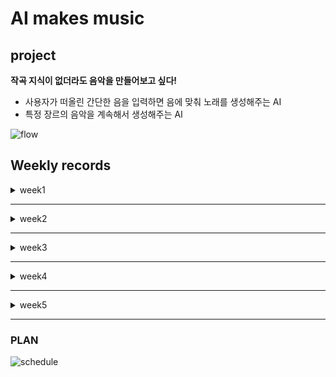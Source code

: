 # AI makes music

## project
  
 **작곡 지식이 없더라도 음악을 만들어보고 싶다!**
* 사용자가 떠올린 간단한 음을 입력하면 음에 맞춰 노래를 생성해주는 AI
* 특정 장르의 음악을 계속해서 생성해주는 AI


![flow](https://user-images.githubusercontent.com/52736420/64063155-97907e80-cc2b-11e9-9951-991d517f31b4.png)

## Weekly records

<details>
<summary> week1 </summary>
<div markdown='1'>
  
 - INPUT : Fruit genie 를 활용한 입력장치  
            magenta_fruit genie
           
           구성요소
           1. 라즈베리 파이 : 터치를 받아 피오노 지니 소프트웨어로 전송하고 메모를 재생하는 노드앱 실행
           2. teensy dev 보드 : 터치 감지 및 소프트웨어 전송을 처리 
           
    ![structure](https://user-images.githubusercontent.com/52736420/64146446-00f4d500-ce58-11e9-8b8d-6e14b6356dc7.png)       

- 시스템 구조도 : 음악 데이터를 RNN모델인 LSTM 모델을 통해 학습 시킨 후, 사용자가 음악을 입력하면 LSTM모델을 통하여 비슷한 느낌의 음악을 생성  
![image](https://user-images.githubusercontent.com/52736420/64146533-53ce8c80-ce58-11e9-899b-42cd9f715e0f.png)
  
- **진행상황**
1. 케라스 LSTM 모델로 작곡하기
   Music21 -> 20시간 학습시킨 결과 추상적인 음악. -> 훨씬 깊고 복잡한 네트워크를 만들고 학습시킬 필요성   
     
2. 마젠타 melody-rnn으로 작곡하기
   pre-trained 모델을 가지고 음악을 생성 -> 다른 장르의 음악을 가지고 커스터마이징된 모델 파라미터를 학습시키는 중  
     
3. 마젠타 music-VAE 모델로 작곡하기
   최대 3개의 음을 조합하여 음악을 생성. -> pre-trained 모델을 돌려보기 위해 모델 실행 중

</div>
</details>

---  
<details>
<summary> week2 </summary>
<div markdown="1">
  

- **진행상황**
 <INPUT> : Fruit genie 를 활용한 입력장치  
   
1. 라즈베리 파이 : node app.js 실행 문제 (mpg123 : 오디오 출력 역할 문제)
2. teensy dev 보드 : 스케치를 다운 받아 터치에 따른 반응 변화 확인 
  
 ![image](https://user-images.githubusercontent.com/52736420/64146977-d9067100-ce59-11e9-9e3f-5c0b23ceb1a7.png)



</div>
</details>

---  

<details>
<summary> week3 </summary>
<div markdown='1'>

  
- **진행상황**
 <INPUT> : Fruit genie 를 활용한 입력장치
 
 1. 라즈베리 파이 : 오디오 출력 부분 오류 → 소프트웨어와 직접 연결 방식 선택
 2. teensy dev 보드 : 터치 인식 후 소리 재생 확인
 
- **python 을 활용한 serial data 실시간 받기**  
             
      [window cmd] pip install pyserial  
      
      [python]
      import serial
      import time
      import signal
      import threading
      import winsound #소리 재생
      
 <INPUT> : music vae 를 이용한 학습
 
 1. 재즈로 학습
 2. k-pop으로 학습 check point 300까지 진행





</div>
</details>

---  

<details>
<summary> week4 </summary>
<div markdown='1'>

- **역할 분담**  

      유원호 : audio generation  
      최영철 : imrovement melody-rnn & music VAE  
      이슬기 : servere  
      주선정 : fruit touch, input data  
      정성원 : magenta gpu  




</div>
</details>

--- 

<details>
<summary> week5 </summary>
<div markdown='1'>

- input system 변경  
  
  
![image](https://user-images.githubusercontent.com/52736420/65112119-83b18e80-da19-11e9-91fb-54f618348903.png)






</div>
</details>

---  


### PLAN  
 
 
![schedule](https://user-images.githubusercontent.com/52736420/64063336-42a23780-cc2e-11e9-97fd-9e1de9192605.png) 
 
